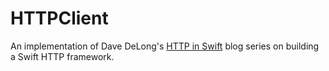 # HTTPClient

An implementation of Dave DeLong's [HTTP in Swift](https://davedelong.com/blog/2020/06/27/http-in-swift-part-1/) blog series on building a Swift HTTP framework.
